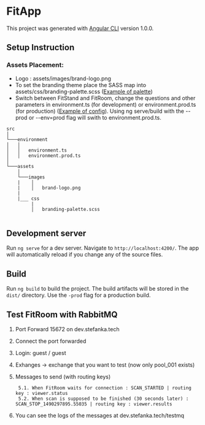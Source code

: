 # FitApp

This project was generated with [Angular CLI](https://github.com/angular/angular-cli) version 1.0.0.

## Setup Instruction

### Assets Placement:
- Logo : assets/images/brand-logo.png
- To set the branding theme place the SASS map into assets/css/branding-palette.scss ([Example of palette](https://github.com/stefanka-lingerie/fitstand/wiki/Branding-Palette))
- Switch between FitStand and FitRoom, change the questions and other parameters in environment.ts (for development) or environment.prod.ts (for production) ([Example of config](https://github.com/stefanka-lingerie/fitstand/wiki/Example-Configuration-Files)). Using ng serve/build with the --prod or --env=prod flag will swith to environment.prod.ts.
```
src    
│
└───environment
│   │
│   │   environment.ts
│   │   environment.prod.ts
│   
└───assets
    │
    └───images
    |    │   
    |    │   brand-logo.png
    |      
    |___ css
         |
         │   branding-palette.scss


```


## Development server

Run `ng serve` for a dev server. Navigate to `http://localhost:4200/`. The app will automatically reload if you change any of the source files.

## Build

Run `ng build` to build the project. The build artifacts will be stored in the `dist/` directory. Use the `-prod` flag for a production build.

## Test FitRoom with RabbitMQ

1. Port Forward 15672 on dev.stefanka.tech
2. Connect the port forwarded
3. Login: guest / guest
4. Exhanges -> exchange that you want to test (now only pool_001 exists)
5. Messages to send (with routing keys)

        5.1. When FitRoom waits for connection : SCAN_STARTED | routing key : viewer.status
        5.2. When scan is supposed to be finished (30 seconds later) : SCAN_STOP_1490297895.55035 | routing key : viewer.results
6. You can see the logs of the messages at dev.stefanka.tech/testmq
